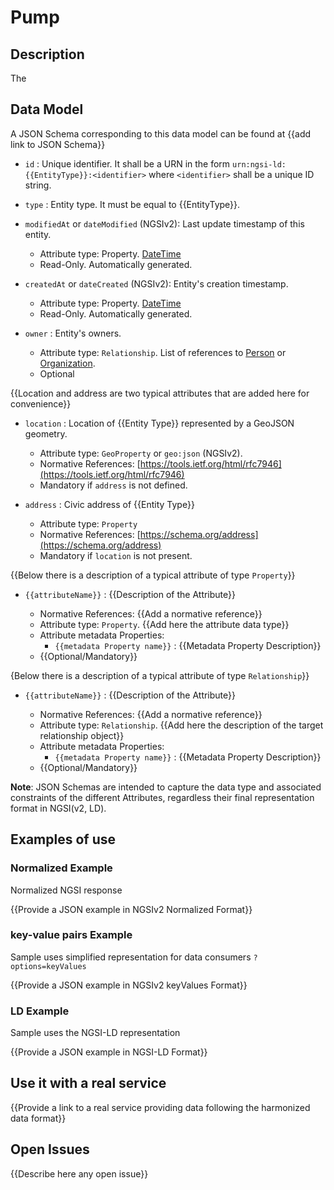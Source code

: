 # Pump

## Description
The 

	
	
	
	
	
## Data Model

A JSON Schema corresponding to this data model can be found at
{{add link to JSON Schema}}

-   `id` : Unique identifier. It shall be a URN in the form
    `urn:ngsi-ld:{{EntityType}}:<identifier>` where `<identifier>` shall be a
    unique ID string.

-   `type` : Entity type. It must be equal to {{EntityType}}.

-   `modifiedAt` or `dateModified` (NGSIv2): Last update timestamp of this
    entity.

    -   Attribute type: Property. [DateTime](https://schema.org/DateTime)
    -   Read-Only. Automatically generated.

-   `createdAt` or `dateCreated` (NGSIv2): Entity's creation timestamp.

    -   Attribute type: Property. [DateTime](https://schema.org/DateTime)
    -   Read-Only. Automatically generated.

-   `owner` : Entity's owners.

    -   Attribute type: `Relationship`. List of references to
        [Person](http://schema.org/Person) or
        [Organization](https://schema.org/Organization).
    -   Optional

{{Location and address are two typical attributes that are added here for convenience}}

-   `location` : Location of {{Entity Type}} represented by a GeoJSON geometry.

    -   Attribute type: `GeoProperty` or `geo:json` (NGSIv2).
    -   Normative References:
        [https://tools.ietf.org/html/rfc7946](https://tools.ietf.org/html/rfc7946)
    -   Mandatory if `address` is not defined.

-   `address` : Civic address of {{Entity Type}}

    -   Attribute type: `Property`
    -   Normative References:
        [https://schema.org/address](https://schema.org/address)
    -   Mandatory if `location` is not present.

{{Below there is a description of a typical attribute of type `Property`}}

-   `{{attributeName}}` : {{Description of the Attribute}}

    -   Normative References: {{Add a normative reference}}
    -   Attribute type: `Property`. {{Add here the attribute data type}}
    -   Attribute metadata Properties:
        -   `{{metadata Property name}}` : {{Metadata Property Description}}
    -   {{Optional/Mandatory}}

{Below there is a description of a typical attribute of type `Relationship`}}

-   `{{attributeName}}` : {{Description of the Attribute}}

    -   Normative References: {{Add a normative reference}}
    -   Attribute type: `Relationship`.
        {{Add here the description of the target relationship object}}
    -   Attribute metadata Properties:
        -   `{{metadata Property name}}` : {{Metadata Property Description}}
    -   {{Optional/Mandatory}}

**Note**: JSON Schemas are intended to capture the data type and associated
constraints of the different Attributes, regardless their final representation
format in NGSI(v2, LD).

## Examples of use

### Normalized Example

Normalized NGSI response

{{Provide a JSON example in NGSIv2 Normalized Format}}

### key-value pairs Example

Sample uses simplified representation for data consumers `?options=keyValues`

{{Provide a JSON example in NGSIv2 keyValues Format}}

### LD Example

Sample uses the NGSI-LD representation

{{Provide a JSON example in NGSI-LD Format}}

## Use it with a real service

{{Provide a link to a real service providing data following the harmonized data format}}

## Open Issues

{{Describe here any open issue}}
